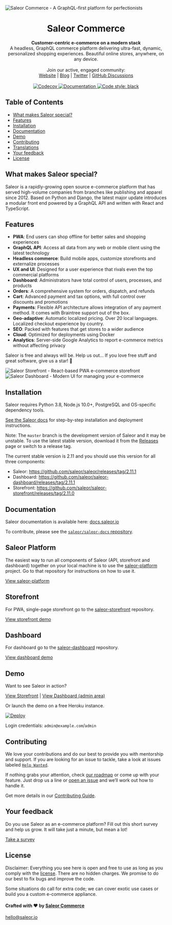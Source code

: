 ![Saleor Commerce - A GraphQL-first platform for perfectionists](https://user-images.githubusercontent.com/249912/71523206-4e45f800-28c8-11ea-84ba-345a9bfc998a.png)

<div align="center">
  <h1>Saleor Commerce</h1>
</div>

<div align="center">
  <strong>Customer-centric e-commerce on a modern stack</strong>
</div>

<div align="center">
  A headless, GraphQL commerce platform delivering ultra-fast, dynamic, personalized shopping experiences. Beautiful online stores, anywhere, on any device.
</div>

<br>

<div align="center">
  Join our active, engaged community: <br>
  <a href="https://saleor.io/">Website</a>
  <span> | </span>
  <a href="https://medium.com/saleor">Blog</a>
  <span> | </span>
  <a href="https://twitter.com/getsaleor">Twitter</a>
  <span> | </span>
  <a href="https://github.com/saleor/saleor/discussions">GitHub Discussions</a>
</div>

<br>

<div align="center">
  <a href="http://codecov.io/github/saleor/saleor?branch=master">
    <img src="http://codecov.io/github/saleor/saleor/coverage.svg?branch=master" alt="Codecov" />
  </a>
  <a href="https://docs.saleor.io/">
    <img src="https://img.shields.io/badge/docs-docs.saleor.io-brightgreen.svg" alt="Documentation" />
  </a>
  <a href="https://github.com/python/black">
    <img src="https://img.shields.io/badge/code%20style-black-000000.svg" alt="Code style: black">
  </a>
</div>

## Table of Contents

- [What makes Saleor special?](#what-makes-saleor-special)
- [Features](#features)
- [Installation](#installation)
- [Documentation](#documentation)
- [Demo](#demo)
- [Contributing](#contributing)
- [Translations](#translations)
- [Your feedback](#your-feedback)
- [License](#license)

## What makes Saleor special?

Saleor is a rapidly-growing open source e-commerce platform that has served high-volume companies from branches like publishing and apparel since 2012. Based on Python and Django, the latest major update introduces a modular front end powered by a GraphQL API and written with React and TypeScript.

## Features

- **PWA**: End users can shop offline for better sales and shopping experiences
- **GraphQL API**: Access all data from any web or mobile client using the latest technology
- **Headless commerce**: Build mobile apps, customize storefronts and externalize processes
- **UX and UI**: Designed for a user experience that rivals even the top commercial platforms
- **Dashboard**: Administrators have total control of users, processes, and products
- **Orders**: A comprehensive system for orders, dispatch, and refunds
- **Cart**: Advanced payment and tax options, with full control over discounts and promotions
- **Payments**: Flexible API architecture allows integration of any payment method. It comes with Braintree support out of the box.
- **Geo-adaptive**: Automatic localized pricing. Over 20 local languages. Localized checkout experience by country.
- **SEO**: Packed with features that get stores to a wider audience
- **Cloud**: Optimized for deployments using Docker
- **Analytics**: Server-side Google Analytics to report e-commerce metrics without affecting privacy

Saleor is free and always will be.
Help us out… If you love free stuff and great software, give us a star! 🌟

![Saleor Storefront - React-based PWA e-commerce storefront](https://user-images.githubusercontent.com/249912/71527146-5b6be280-28da-11ea-901d-eb76161a6bfb.png)
![Saleor Dashboard - Modern UI for managing your e-commerce](https://user-images.githubusercontent.com/249912/71523261-8a795880-28c8-11ea-98c0-6281ea37f412.png)

## Installation

Saleor requires Python 3.8, Node.js 10.0+, PostgreSQL and OS-specific dependency tools.

[See the Saleor docs](https://docs.saleor.io/docs/developer/installation) for step-by-step installation and deployment instructions.

Note:
The `master` branch is the development version of Saleor and it may be unstable. To use the latest stable version, download it from the [Releases](https://github.com/saleor/saleor/releases/) page or switch to a release tag.

The current stable version is 2.11 and you should use this version for all three components:

- Saleor: https://github.com/saleor/saleor/releases/tag/2.11.1
- Dashboard: https://github.com/saleor/saleor-dashboard/releases/tag/2.11.1
- Storefront: https://github.com/saleor/saleor-storefront/releases/tag/2.11.0

## Documentation

Saleor documentation is available here: [docs.saleor.io](https://docs.saleor.io)

To contribute, please see the [`saleor/saleor-docs` repository](https://github.com/saleor/saleor-docs/).

## Saleor Platform

The easiest way to run all components of Saleor (API, storefront and dashboard) together on your local machine is to use the [saleor-platform](https://github.com/saleor/saleor-platform) project. Go to that repository for instructions on how to use it.

[View saleor-platform](https://github.com/saleor/saleor-platform)

## Storefront

For PWA, single-page storefront go to the [saleor-storefront](https://github.com/saleor/saleor-storefront) repository.

[View storefront demo](https://demo.saleor.io/)

## Dashboard

For dashboard go to the [saleor-dashboard](https://github.com/saleor/saleor-dashboard) repository.

[View dashboard demo](https://demo.saleor.io/dashboard/)

## Demo

Want to see Saleor in action?

[View Storefront](https://demo.saleor.io/) | [View Dashboard (admin area)](https://demo.saleor.io/dashboard/)

Or launch the demo on a free Heroku instance.

[![Deploy](https://www.herokucdn.com/deploy/button.svg)](https://heroku.com/deploy)

Login credentials: `admin@example.com`/`admin`

## Contributing

We love your contributions and do our best to provide you with mentorship and support. If you are looking for an issue to tackle, take a look at issues labeled [`Help Wanted`](https://github.com/saleor/saleor/issues?q=is%3Aopen+is%3Aissue+label%3A%22help+wanted%22).

If nothing grabs your attention, check [our roadmap](https://github.com/saleor/saleor/projects/12) or come up with your feature. Just drop us a line or [open an issue](https://github.com/saleor/saleor/issues/new) and we’ll work out how to handle it.

Get more details in our [Contributing Guide](https://docs.saleor.io/docs/developer/community/contributing).

## Your feedback

Do you use Saleor as an e-commerce platform?
Fill out this short survey and help us grow. It will take just a minute, but mean a lot!

[Take a survey](https://mirumee.typeform.com/to/sOIJbJ)

## License

Disclaimer: Everything you see here is open and free to use as long as you comply with the [license](https://github.com/saleor/saleor/blob/master/LICENSE). There are no hidden charges. We promise to do our best to fix bugs and improve the code.

Some situations do call for extra code; we can cover exotic use cases or build you a custom e-commerce appliance.

#### Crafted with ❤️ by [Saleor Commerce](https://saleor.io)

hello@saleor.io
